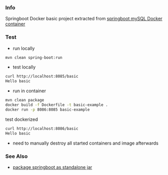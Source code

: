 ### Info

Springboot Docker basic project extracted from [springboot mySQL Docker container](https://github.com/TechPrimers/docker-mysql-spring-boot-example)
### Test

* run locally
```sh
mvn clean spring-boot:run
```
* test locally
```sh
curl http://localhost:8085/basic
Hello basic
```
* run in container
```sh
mvn clean package
docker build -f Dockerfile -t basic-example . 
docker run -p 8086:8085 basic-example
```
test dockerized
```sh
curl http://localhost:8086/basic
Hello basic
```
- need to manually destroy all started containers and image afterwards

### See Also
  * [package springboot as standalone jar](https://www.baeldung.com/spring-boot-run-maven-vs-executable-jar)
